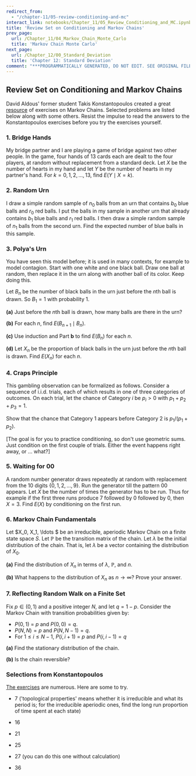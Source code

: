 ```yaml
---
redirect_from:
  - "/chapter-11/05-review-conditioning-and-mc"
interact_link: notebooks/Chapter_11/05_Review_Conditioning_and_MC.ipynb
title: 'Review Set on Conditioning and Markov Chains'
prev_page:
  url: /Chapter_11/04_Markov_Chain_Monte_Carlo
  title: 'Markov Chain Monte Carlo'
next_page:
  url: /Chapter_12/00_Standard_Deviation
  title: 'Chapter 12: Standard Deviation'
comment: "***PROGRAMMATICALLY GENERATED, DO NOT EDIT. SEE ORIGINAL FILES IN /notebooks***"
---
```


## Review Set on Conditioning and Markov Chains

David Aldous' former student Takis Konstantopoulos created a great [resource](https://www.stat.berkeley.edu/~aldous/150/takis_exercises.pdf) of exercises on Markov Chains. Selected problems are listed below along with some others. Resist the impulse to read the answers to the Konstantopoulos exercises before you try the exercises yourself. 

### 1. Bridge Hands
My bridge partner and I are playing a game of bridge against two other people. In the game, four hands of 13 cards each are dealt to the four players, at random without replacement from a standard deck. Let $X$ be the number of hearts in my hand and let $Y$ be the number of hearts in my partner's hand. For $k = 0, 1, 2, \ldots, 13$, find $E(Y \mid X=k)$.

###  2. Random Urn
I draw a simple random sample of $n_0$ balls from an urn that contains $b_0$ blue balls and $r_0$ red balls. I put the balls in my sample in another urn that already contains $b_1$ blue balls and $r_1$ red balls. I then draw a simple random sample of $n_1$ balls from the second urn. Find the expected number of blue balls in this sample.

### 3. Polya's Urn
You have seen this model before; it is used in many contexts, for example to model contagion. Start with one white and one black ball. Draw one ball at random, then replace it in the urn along with another ball of its color. Keep doing this.

Let $B_n$ be the number of black balls in the urn just before the $n$th ball is drawn. So $B_1 = 1$ with probability 1. 

**(a)** Just before the $n$th ball is drawn, how many balls are there in the urn?

**(b)** For each $n$, find $E(B_{n+1} \mid B_n)$.

**(c)** Use induction and Part **b** to find $E(B_n)$ for each $n$.

**(d)** Let $X_n$ be the proportion of black balls in the urn just before the $n$th ball is drawn. Find $E(X_n)$ for each $n$.

### 4. Craps Principle
This gambling observation can be formalized as follows. Consider a sequence of i.i.d. trials, each of which results in one of three categories of outcomes. On each trial, let the chance of Category $i$ be $p_i > 0$ with $p_1 + p_2 + p_3 = 1$.

Show that the chance that Category 1 appears before Category 2 is $p_1/(p_1 + p_2)$.

[The goal is for you to practice conditioning, so don't use geometric sums. Just condition on the first couple of trials. Either the event happens right away, or $\ldots$ what?]

### 5. Waiting for 00
A random number generator draws repeatedly at random with replacement from the 10 digits $\{0, 1, 2, \ldots, 9\}$. Run the generator till the pattern 00 appears. Let $X$ be the number of times the generator has to be run. Thus for example if the first three runs produce 7 followed by 0 followed by 0, then $X = 3$. Find $E(X)$ by conditioning on the first run.

### 6. Markov Chain Fundamentals
Let $X_0, X_1, \ldots $ be an irreducible, aperiodic Markov Chain on a finite state space $S$. Let $\mathbb{P}$ be the transition matrix of the chain. Let $\lambda$ be the initial distribution of the chain. That is, let $\lambda$ be a vector containing the distribution of $X_0$.

**(a)** Find the distribution of $X_n$ in terms of $\lambda$, $\mathbb{P}$, and $n$.

**(b)** What happens to the distribution of $X_n$ as $n \to \infty$? Prove your answer.


### 7. Reflecting Random Walk on a Finite Set
Fix $p \in (0, 1)$ and a positive integer $N$, and let $q = 1-p$. Consider the Markov Chain with transition probabilities given by:

- $P(0, 1) ~ = ~ p$ and $P(0, 0) = q$.
- $P(N, N) = p$ and $P(N, N-1) = q$.
- For $1 \le i \le N-1$, $P(i, i+1) ~ = ~ p$ and $P(i, i-1) = q$

**(a)** Find the stationary distribution of the chain.

**(b)** Is the chain reversible?

### Selections from Konstantopoulos
[The exercises](https://www.stat.berkeley.edu/~aldous/150/takis_exercises.pdf) are numerous. Here are some to try.

- 7 ('topological properties' means whether it is irreducible and what its period is; for the irreducible aperiodic ones, find the long run proportion of time spent at each state)
- 16 

- 21

- 25

- 27 (you can do this one without calculation)

- 36
